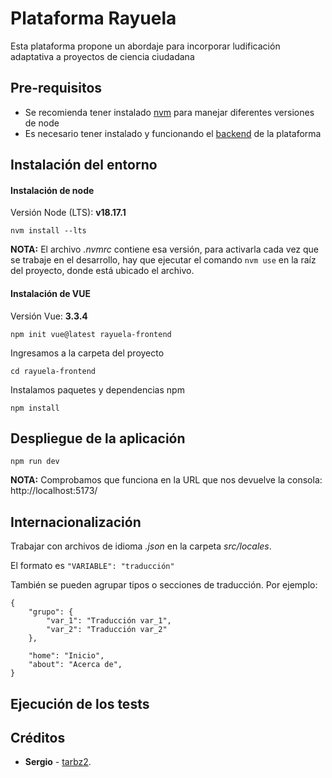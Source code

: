 # Plataforma Rayuela

Esta plataforma propone un abordaje para incorporar ludificación adaptativa a proyectos de ciencia ciudadana

## Pre-requisitos

* Se recomienda tener instalado [nvm](https://github.com/nvm-sh/nvm) para manejar diferentes versiones de node
* Es necesario tener instalado y funcionando el [backend](https://github.com/cientopolis/rayuela) de la plataforma

## Instalación del entorno

#### Instalación de node

Versión Node (LTS): **v18.17.1**
```
nvm install --lts
```

**NOTA:** El archivo _.nvmrc_ contiene esa versión, para activarla cada vez que se trabaje en el desarrollo, hay que ejecutar el comando ```nvm use``` en la raíz del proyecto, donde está ubicado el archivo.

#### Instalación de VUE
Versión Vue: **3.3.4**

```
npm init vue@latest rayuela-frontend
```

Ingresamos a la carpeta del proyecto
```
cd rayuela-frontend
```

Instalamos paquetes y dependencias npm
```
npm install
```

## Despliegue de la aplicación
```
npm run dev
```
**NOTA:** Comprobamos que funciona en la URL que nos devuelve la consola: http://localhost:5173/

## Internacionalización
Trabajar con archivos de idioma _.json_ en la carpeta _src/locales_.

El formato es ```"VARIABLE": "traducción"```

También se pueden agrupar tipos o secciones de traducción. Por ejemplo:
```
{
    "grupo": {
        "var_1": "Traducción var_1",
        "var_2": "Traducción var_2"
    },
    
    "home": "Inicio",
    "about": "Acerca de",
}
```

## Ejecución de los tests



## Créditos

* **Sergio** - [tarbz2](https://github.com/tarbz2).

